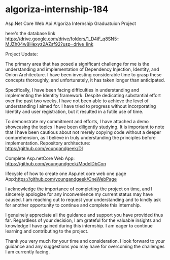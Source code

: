 # algoriza-internship-184
Asp.Net Core Web Api Algoriza Internship Graduatuion Project 

here's the database link
https://drive.google.com/drive/folders/1_D4iF_q8SN5-MJZh04w8Hexyz2AZsf92?usp=drive_link

Project Update:

The primary area that has posed a significant challenge for me is the understanding and implementation of Dependency Injection, Identity, and Onion Architecture. I have been investing considerable time to grasp these concepts thoroughly, and unfortunately, it has taken longer than anticipated.

Specifically, I have been facing difficulties in understanding and implementing the Identity framework. Despite dedicating substantial effort over the past two weeks, I have not been able to achieve the level of understanding I aimed for. I have tried to progress without incorporating Identity and user registration, but it resulted in a futile use of time.

To demonstrate my commitment and efforts, I have attached a demo showcasing the topics I have been diligently studying. It is important to note that I have been cautious about not merely copying code without a deeper comprehension, as I believe in truly understanding the principles before implementation.
Repository architecture: https://github.com/youngandgeek/DI

Complete Asp.netCore Web App: https://github.com/youngandgeek/ModelDbCon

lifecycle of how to create one Asp.net core web one page App:https://github.com/youngandgeek/OneWebPage


I acknowledge the importance of completing the project on time, and I sincerely apologize for any inconvenience my current status may have caused. I am reaching out to request your understanding and to kindly ask for another opportunity to continue and complete this internship.

I genuinely appreciate all the guidance and support you have provided thus far. Regardless of your decision, I am grateful for the valuable insights and knowledge I have gained during this internship. I am eager to continue learning and contributing to the project.

Thank you very much for your time and consideration. I look forward to your guidance and any suggestions you may have for overcoming the challenges I am currently facing.
